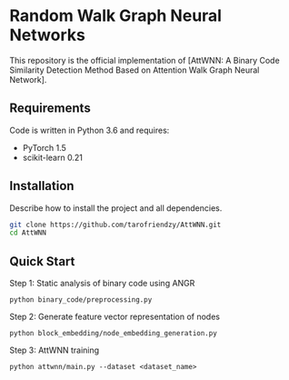 # Random Walk Graph Neural Networks

This repository is the official implementation of [AttWNN: A Binary Code Similarity Detection Method Based on Attention Walk Graph Neural Network]. 

## Requirements

Code is written in Python 3.6 and requires:
* PyTorch 1.5
* scikit-learn 0.21

## Installation
Describe how to install the project and all dependencies.
```bash
git clone https://github.com/tarofriendzy/AttWNN.git
cd AttWNN
```

## Quick Start
Step 1: Static analysis of binary code using ANGR

```
python binary_code/preprocessing.py
```

Step 2: Generate feature vector representation of nodes

```
python block_embedding/node_embedding_generation.py
```

Step 3: AttWNN training

```
python attwnn/main.py --dataset <dataset_name> 
```
